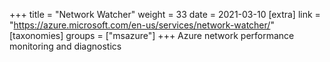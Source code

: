 +++
title = "Network Watcher"
weight = 33
date = 2021-03-10
[extra]
link = "https://azure.microsoft.com/en-us/services/network-watcher/"
[taxonomies]
groups = ["msazure"]
+++
Azure network performance monitoring and diagnostics

